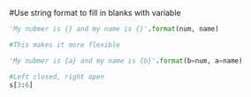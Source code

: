 #Use string format to fill in blanks with variable
```py
'My nubmer is {} and my name is {}'.format(num, name)

#This makes it more flexible

'My nubmer is {a} and my name is {b}'.format(b=num, a=name)

#Left closed, right open
s[3:6]

